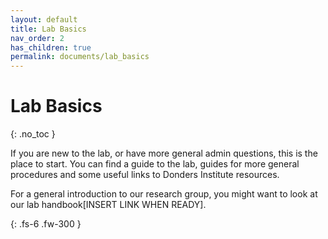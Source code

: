 ```yaml
---
layout: default
title: Lab Basics
nav_order: 2
has_children: true
permalink: documents/lab_basics
---
```


# Lab Basics
{: .no_toc }

If you are new to the lab, or have more general admin questions, this is the place to start. You can find a guide to the lab, guides for more general procedures and some useful links to Donders Institute resources.

For a general introduction to our research group, you might want to look at our lab handbook[INSERT LINK WHEN READY].

{: .fs-6 .fw-300 }
